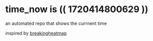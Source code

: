 # time_now is (( 1720414800629 ))

an automated repo that shows the currnent time

inspired by [breakingheatmap](https://github.com/breakingheatmap/breakingheatmap)